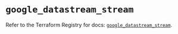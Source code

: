 # `google_datastream_stream`

Refer to the Terraform Registry for docs: [`google_datastream_stream`](https://registry.terraform.io/providers/hashicorp/google/5.18.0/docs/resources/datastream_stream).
